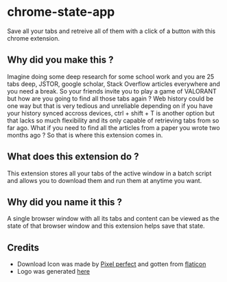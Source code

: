 # chrome-state-app
Save all your tabs and retreive all of them with a click of a button with this chrome extension.

## Why did you make this ?
Imagine doing some deep research for some school work and you are 25 tabs deep, JSTOR, google scholar, Stack Overflow articles everywhere and you need a break. So your friends invite you to play a game of VALORANT but how are you going to find all those tabs again ? Web history could be one way but that is very tedious and unreliable depending on if you have your history synced accross devices, ctrl + shift + T is another option but that lacks so much flexibility and its only capable of retrieving tabs from so far ago. What if you need to find all the articles from a paper you wrote two months ago ? So that is where this extension comes in.

## What does this extension do ?
This extension stores all your tabs of the active window in a batch script and allows you to download them and run them at anytime you want.

## Why did you name it this ?
A single browser window with all its tabs and content can be viewed as the state of that browser window and this extension helps save that state.


## Credits 
- Download Icon was made by [Pixel perfect](https://www.flaticon.com/authors/pixel-perfect) and gotten from [flaticon](www.flaticon.com)
- Logo was generated [here](https://hatchful.shopify.com/)



